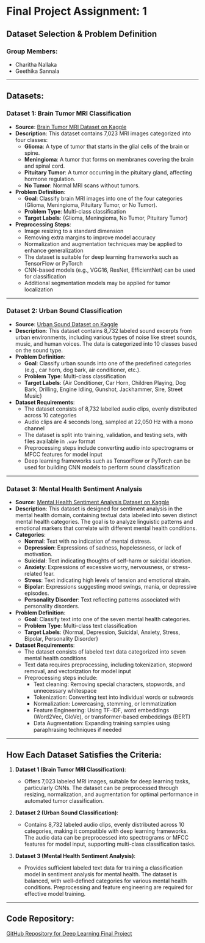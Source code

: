 # Final Project Assignment: 1
## Dataset Selection & Problem Definition

### Group Members:
- Charitha Nallaka
- Geethika Sannala

---

## Datasets:

### Dataset 1: Brain Tumor MRI Classification
- **Source**: [Brain Tumor MRI Dataset on Kaggle](https://www.kaggle.com/datasets/masoudnickparvar/brain-tumor-mri-dataset)
- **Description**: This dataset contains 7,023 MRI images categorized into four classes:
  - **Glioma**: A type of tumor that starts in the glial cells of the brain or spine.
  - **Meningioma**: A tumor that forms on membranes covering the brain and spinal cord.
  - **Pituitary Tumor**: A tumor occurring in the pituitary gland, affecting hormone regulation.
  - **No Tumor**: Normal MRI scans without tumors.
- **Problem Definition**:
  - **Goal**: Classify brain MRI images into one of the four categories (Glioma, Meningioma, Pituitary Tumor, or No Tumor).
  - **Problem Type**: Multi-class classification
  - **Target Labels**: {Glioma, Meningioma, No Tumor, Pituitary Tumor}
- **Preprocessing Steps**:
  - Image resizing to a standard dimension
  - Removing extra margins to improve model accuracy
  - Normalization and augmentation techniques may be applied to enhance generalization
  - The dataset is suitable for deep learning frameworks such as TensorFlow or PyTorch
  - CNN-based models (e.g., VGG16, ResNet, EfficientNet) can be used for classification
  - Additional segmentation models may be applied for tumor localization

---

### Dataset 2: Urban Sound Classification
- **Source**: [Urban Sound Dataset on Kaggle](https://www.kaggle.com/datasets/chrisfilo/urbansound8k/data)
- **Description**: This dataset contains 8,732 labeled sound excerpts from urban environments, including various types of noise like street sounds, music, and human voices. The data is categorized into 10 classes based on the sound type.
- **Problem Definition**:
  - **Goal**: Classify urban sounds into one of the predefined categories (e.g., car horn, dog bark, air conditioner, etc.).
  - **Problem Type**: Multi-class classification
  - **Target Labels**: {Air Conditioner, Car Horn, Children Playing, Dog Bark, Drilling, Engine Idling, Gunshot, Jackhammer, Sire, Street Music}
- **Dataset Requirements**:
  - The dataset consists of 8,732 labelled audio clips, evenly distributed across 10 categories
  - Audio clips are 4 seconds long, sampled at 22,050 Hz with a mono channel
  - The dataset is split into training, validation, and testing sets, with files available in `.wav` format
  - Preprocessing steps include converting audio into spectrograms or MFCC features for model input
  - Deep learning frameworks such as TensorFlow or PyTorch can be used for building CNN models to perform sound classification

---

### Dataset 3: Mental Health Sentiment Analysis
- **Source**: [Mental Health Sentiment Analysis Dataset on Kaggle](https://www.kaggle.com/datasets/suchintikasarkar/sentiment-analysis-for-mental-health/data)
- **Description**: This dataset is designed for sentiment analysis in the mental health domain, containing textual data labeled into seven distinct mental health categories. The goal is to analyze linguistic patterns and emotional markers that correlate with different mental health conditions.
- **Categories**:
  - **Normal**: Text with no indication of mental distress.
  - **Depression**: Expressions of sadness, hopelessness, or lack of motivation.
  - **Suicidal**: Text indicating thoughts of self-harm or suicidal ideation.
  - **Anxiety**: Expressions of excessive worry, nervousness, or stress-related fear.
  - **Stress**: Text indicating high levels of tension and emotional strain.
  - **Bipolar**: Expressions suggesting mood swings, mania, or depressive episodes.
  - **Personality Disorder**: Text reflecting patterns associated with personality disorders.
- **Problem Definition**:
  - **Goal**: Classify text into one of the seven mental health categories.
  - **Problem Type**: Multi-class text classification
  - **Target Labels**: {Normal, Depression, Suicidal, Anxiety, Stress, Bipolar, Personality Disorder}
- **Dataset Requirements**:
  - The dataset consists of labeled text data categorized into seven mental health conditions
  - Text data requires preprocessing, including tokenization, stopword removal, and vectorization for model input
  - Preprocessing steps include:
    - Text cleaning: Removing special characters, stopwords, and unnecessary whitespace
    - Tokenization: Converting text into individual words or subwords
    - Normalization: Lowercasing, stemming, or lemmatization
    - Feature Engineering: Using TF-IDF, word embeddings (Word2Vec, GloVe), or transformer-based embeddings (BERT)
    - Data Augmentation: Expanding training samples using paraphrasing techniques if needed

---

## How Each Dataset Satisfies the Criteria:

1. **Dataset 1 (Brain Tumor MRI Classification)**:
   - Offers 7,023 labeled MRI images, suitable for deep learning tasks, particularly CNNs. The dataset can be preprocessed through resizing, normalization, and augmentation for optimal performance in automated tumor classification.

2. **Dataset 2 (Urban Sound Classification)**:
   - Contains 8,732 labeled audio clips, evenly distributed across 10 categories, making it compatible with deep learning frameworks. The audio data can be preprocessed into spectrograms or MFCC features for model input, supporting multi-class classification tasks.

3. **Dataset 3 (Mental Health Sentiment Analysis)**:
   - Provides sufficient labeled text data for training a classification model in sentiment analysis for mental health. The dataset is balanced, with well-defined categories for various mental health conditions. Preprocessing and feature engineering are required for effective model training.

---

## Code Repository:
[GitHub Repository for Deep Learning Final Project](https://github.com/charitha-nallaka/Deep-Learning-Final-Project)
